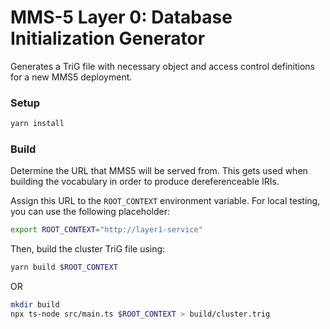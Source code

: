 # MMS-5 Layer 0: Database Initialization Generator

Generates a TriG file with necessary object and access control definitions for a new MMS5 deployment.

### Setup

```sh
yarn install
```

### Build

Determine the URL that MMS5 will be served from. This gets used when building the vocabulary in order to produce dereferenceable IRIs.

Assign this URL to the `ROOT_CONTEXT` environment variable. For local testing, you can use the following placeholder:
```sh
export ROOT_CONTEXT="http://layer1-service"
```

Then, build the cluster TriG file using:

```sh
yarn build $ROOT_CONTEXT
```

OR

```sh
mkdir build
npx ts-node src/main.ts $ROOT_CONTEXT > build/cluster.trig
```
